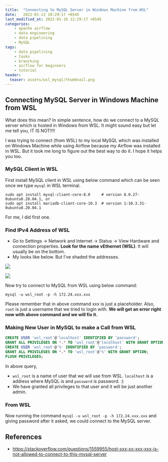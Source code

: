 ```yaml
---
title:  "Connecting to MySQL Server in Windows Machine from WSL"
date:   2022-01-13 10:29:17 +0545
last_modified_at: 2022-01-16 12:29:17 +0545
categories:
    - apache airflow
    - data engineering
    - data pipelining
    - MySQL
tags:
    - data pipelining
    - tasks
    - branching
    - airflow for beginners
    - tutorial
header:
  teaser: assets/wsl_mysql/thumbnail.png
---
```


## Connecting MySQL Server in Windows Machine from WSL
What does this mean? In simple sentence, how do we connect to a MySQL server which is hosted in Windows from WSL. It might sound easy but let me tell you, IT IS NOT!!!!

I was trying to connect (from WSL) to my local MySQL which was installed on Windows Machine while using Airflow because my Airflow was installed in WSL. But it took me long to figure out the best way to do it. I hope it helps you too.

### MySQL Client in WSL
First install MySQL client in WSL using below command which can be seen once we type `mysql` in WSL terminal.

```shell
sudo apt install mysql-client-core-8.0     # version 8.0.27-0ubuntu0.20.04.1, or
sudo apt install mariadb-client-core-10.3  # version 1:10.3.31-0ubuntu0.20.04.1
```

For me, I did first one.

### Find IPv4 Address of WSL
* Go to Settings -> Network and Internet -> Status -> View Hardware and connection properties. **Look for the name vEthernet (WSL)**. It will usually be on the bottom.
* My looks like below. But I've shaded the addresses.

![]({{site.url}}/assets/wsl_mysql/ipv4_address.png)

![]({{site.url}}/assets/wsl_mysql/ipv4_wsl.png)



Now try to connect to MySQL from WSL using below command:

```shell
mysql -u wsl_root -p -h 172.24.xxx.xxx
```

Please remember that in above command xxx is just a placeholder. Also, `root` is just a username that we tried to login with. **We will get an error right now with above command and we will fix it.**

### Making New User in MySQL to make a Call from WSL

```sql
CREATE USER 'wsl_root'@'localhost' IDENTIFIED BY 'password';
GRANT ALL PRIVILEGES ON *.* TO 'wsl_root'@'localhost' WITH GRANT OPTION;
CREATE USER 'wsl_root'@'%' IDENTIFIED BY 'password';
GRANT ALL PRIVILEGES ON *.* TO 'wsl_root'@'%' WITH GRANT OPTION;
FLUSH PRIVILEGES;
```

In above query, 
* `wsl_root` is a name of user that we will use from WSL. `localhost` is a address where MySQL is and `password` is password. :)
* We have granted all privileges to that user and it will be just another admin.

### From WSL
Now running the command `mysql -u wsl_root -p -h 172.24.xxx.xxx` and giving password after it asked, we could connect to the MySQL server.

## References
* https://stackoverflow.com/questions/1559955/host-xxx-xx-xxx-xxx-is-not-allowed-to-connect-to-this-mysql-server

